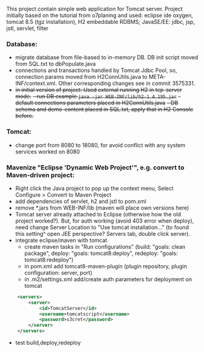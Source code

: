 This project contain simple web application for Tomcat server.
Project initially based on the tutorial from o7planing and used: eclipse ide oxygen, tomcat 8.5 (tgz installation), H2 embeddable RDBMS; JavaSE/EE: jdbc, jsp, jstl, servlet, filter

### Database:
* migrate database from file-based to in-memory DB. DB init script moved from SQL.txt to dbPopulate.java
* connections and transactions handled by Tomcat Jdbc Pool, so, connection params moved from H2ConnUtils.java to META-INF/context.xml. Other corresponding changes see in commit 3575331.
* ~~in initial version of project: Used external running H2 in tcp-server mode.~~
  ~~- run DB example `java -jar WEB-INF/lib/h2-1.4.195.jar`~~
  ~~- default connections parameters placed in H2ConnUtils.java~~
  ~~- DB schema and demo-content placed in SQL.txt, apply that in H2 Console before.~~
  
### Tomcat:
* change port from 8080 to 18080, for avoid conflict with any system services worked on 8080  
  
### Mavenize "Eclipse 'Dynamic Web Project'", e.g. convert to Maven-driven project:
* Right click the Java project to pop up the context menu, Select Configure > Convert to Maven Project
* add dependencies of servlet, h2 and jstl to pom.xml
* remove *.jars from WEB-INF/lib (maven will place own versions here)
* Tomcat server already attached to Eclipse (otherwise how the old project worked?). But, for auth working (avoid 403 error when deploy), need change Server Location to "Use tomcat installation..."  (to found this setting^ open JEE perspective? Servers tab, double click server).
* integrate eclipse/maven with tomcat
  - create maven tasks in "Run configurations" (build: "goals: clean package", deploy: "goals: tomcat8:deploy", redeploy: "goals: tomcat8:redeploy")
  - in pom.xml add  tomcat8-maven-plugin (plugin repository, plugin configuration: server, port)
  - in .m2/settings.xml add/create auth parameters for deployment on tomcat
```xml
   	<servers>  
		<server>
			<id>TomcatServer</id>
			<username>tomcatscript</username>
			<password>s3cret</password>
		</server>
	</servers> 
```
* test build,deploy,redeploy
	

